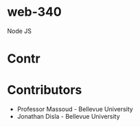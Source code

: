 # web-340
Node JS
# Contr
# Contributors
- Professor Massoud - Bellevue University
- Jonathan Disla - Bellevue University
